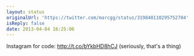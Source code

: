 ```yaml
---
layout: status
originalUrl: 'https://twitter.com/marcgg/status/319848110295752704'
isReply: false
date: 2013-04-04 16:25:06
---
```


Instagram for code: http://t.co/bYkbHD8hCJ (seriously, that's a thing)
